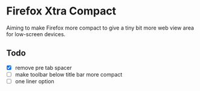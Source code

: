 # Firefox Xtra Compact

Aiming to make Firefox more compact to give a tiny bit more web view area for low-screen devices.

## Todo

- [x] remove pre tab spacer
- [ ] make toolbar below title bar more compact
- [ ] one liner option
